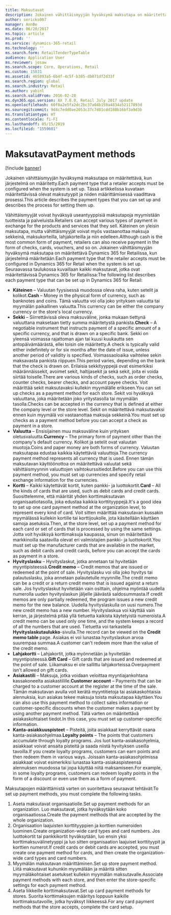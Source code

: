 ```yaml
---
title: Maksutavat
description: Jokainen vähittäismyyjän hyväksymä maksutapa on määritettävä, kun järjestelmä on määritetty. Tässä artikkelissa kuvataan määritettävissä olevat maksutyypit ja niiden määrittämisessä vaadittava prosessi.
author: sericks007
manager: AnnBe
ms.date: 06/20/2017
ms.topic: article
ms.prod: ''
ms.service: dynamics-365-retail
ms.technology: ''
ms.search.form: RetailTenderTypeTable
audience: Application User
ms.reviewer: josaw
ms.search.scope: Core, Operations, Retail
ms.custom: 15831
ms.assetid: 465893a5-6b4f-4c5f-b305-db071df2d33f
ms.search.region: global
ms.search.industry: Retail
ms.author: yabinl
ms.search.validFrom: 2016-02-28
ms.dyn365.ops.version: AX 7.0.0, Retail July 2017 update
ms.openlocfilehash: 60f0a2e5fa2dc2bc37a04b159a4834a52117893d
ms.sourcegitcommit: 9d4c7edd0ae2053c37c7d81cdd180b16bf3a9d3b
ms.translationtype: HT
ms.contentlocale: fi-FI
ms.lasthandoff: 05/15/2019
ms.locfileid: "1559601"
---
```

# <a name="payment-methods"></a><span data-ttu-id="b2def-104">Maksutavat</span><span class="sxs-lookup"><span data-stu-id="b2def-104">Payment methods</span></span>

[!include [banner](includes/banner.md)]

<span data-ttu-id="b2def-105">Jokainen vähittäismyyjän hyväksymä maksutapa on määritettävä, kun järjestelmä on määritetty.</span><span class="sxs-lookup"><span data-stu-id="b2def-105">Each payment type that a retailer accepts must be configured when the system is set up.</span></span> <span data-ttu-id="b2def-106">Tässä artikkelissa kuvataan määritettävissä olevat maksutyypit ja niiden määrittämisessä vaadittava prosessi.</span><span class="sxs-lookup"><span data-stu-id="b2def-106">This article describes the payment types that you can set up and describes the process for setting them up.</span></span>

<span data-ttu-id="b2def-107">Vähittäismyyjät voivat hyväksyä useantyyppisiä maksutapoja myymistään tuotteista ja palveluista.</span><span class="sxs-lookup"><span data-stu-id="b2def-107">Retailers can accept various types of payment in exchange for the products and services that they sell.</span></span> <span data-ttu-id="b2def-108">Käteinen on yleisin maksutapa, mutta vähittäismyyjät voivat myös vastaanottaa maksuja sekkeinä, maksukorteilla, lahjakorteilla ja niin edelleen.</span><span class="sxs-lookup"><span data-stu-id="b2def-108">Although cash is the most common form of payment, retailers can also receive payment in the form of checks, cards, vouchers, and so on.</span></span> <span data-ttu-id="b2def-109">Jokainen vähittäismyyjän hyväksymä maksutapa on määritettävä Dynamics 365 for Retailissa, kun järjestelmä määritetään.</span><span class="sxs-lookup"><span data-stu-id="b2def-109">Each payment type that the retailer accepts must be configured in Dynamics 365 for Retail when the system is set up.</span></span> <span data-ttu-id="b2def-110">Seuraavassa taulukossa kuvaillaan kaikki maksutavat, jotka ovat määritettävissä Dynamics 365 for Retailissa:</span><span class="sxs-lookup"><span data-stu-id="b2def-110">The following list describes each payment type that can be set up in Dynamics 365 for Retail:</span></span>

- <span data-ttu-id="b2def-111">**Käteinen** – Valuutan fyysisessä muodossa oleva raha, kuten setelit ja kolikot.</span><span class="sxs-lookup"><span data-stu-id="b2def-111">**Cash** – Money in the physical form of currency, such as banknotes and coins.</span></span> <span data-ttu-id="b2def-112">Tämä valuutta voi olla joko yrityksen valuutta tai myymälän paikallinen valuutta.</span><span class="sxs-lookup"><span data-stu-id="b2def-112">This currency can be either the company currency or the store's local currency.</span></span>
- <span data-ttu-id="b2def-113">**Sekki** – Siirrettävissä oleva maksuväline, jonka mukaan tiettynä valuuttana maksetaan tietty summa määritetystä pankista.</span><span class="sxs-lookup"><span data-stu-id="b2def-113">**Check** – A negotiable instrument that instructs payment of a specific amount of a specific currency, and that is drawn on a specific bank.</span></span> <span data-ttu-id="b2def-114">Sekki on yleensä voimassa rajattoman ajan tai kuusi kuukautta sen antopäivämäärästä, ellei toisin ole määritetty.</span><span class="sxs-lookup"><span data-stu-id="b2def-114">A check is typically valid either indefinitely or for six months after the date of issue, unless another period of validity is specified.</span></span> <span data-ttu-id="b2def-115">Voimassaoloaika vaihtelee sekin maksavasta pankista riippuen.</span><span class="sxs-lookup"><span data-stu-id="b2def-115">This period varies, depending on the bank that the check is drawn on.</span></span> <span data-ttu-id="b2def-116">Erilaisia sekkityyppejä ovat esimerkiksi määrännäissekit, avoimet sekit, haltijasekit ja sekä sekit, joita ei voida siirtää toiselle.</span><span class="sxs-lookup"><span data-stu-id="b2def-116">There are various kinds of checks, such as order checks, counter checks, bearer checks, and account payee checks.</span></span> <span data-ttu-id="b2def-117">Voit määrittää sekit maksutavaksi kullekin myymälälle erikseen.</span><span class="sxs-lookup"><span data-stu-id="b2def-117">You can set up checks as a payment method for each store.</span></span> <span data-ttu-id="b2def-118">Sekit voi hyväksyä valuuttana, joka määritetään joko yritystasolla tai myymälän tasolla.</span><span class="sxs-lookup"><span data-stu-id="b2def-118">Checks can be accepted in the currency that is defined at either the company level or the store level.</span></span> <span data-ttu-id="b2def-119">Sekit on määritettävä maksutavaksi ennen kuin myymälä voi vastaanottaa maksuja sekkeinä.</span><span class="sxs-lookup"><span data-stu-id="b2def-119">You must set up checks as a payment method before you can accept a check as payment in a store.</span></span>
- <span data-ttu-id="b2def-120">**Valuutta** – Ensisijainen muu maksuväline kuin yrityksen oletusvaluutta.</span><span class="sxs-lookup"><span data-stu-id="b2def-120">**Currency** – The primary form of payment other than the company's default currency.</span></span> <span data-ttu-id="b2def-121">Kolikot ja setelit ovat valuutan muotoja.</span><span class="sxs-lookup"><span data-stu-id="b2def-121">Coins and paper money are both forms of currency.</span></span> <span data-ttu-id="b2def-122">Valuutan maksutapaa edustaa kaikkia käytettäviä valuuttoja.</span><span class="sxs-lookup"><span data-stu-id="b2def-122">The currency payment method represents all currency that is used.</span></span> <span data-ttu-id="b2def-123">Ennen tämän maksutavan käyttöönottoa on määritettävä valuutat sekä vähittäismyynnin valuuttojen vaihtokurssitiedot.</span><span class="sxs-lookup"><span data-stu-id="b2def-123">Before you can use this payment method, you must set up currencies and specify retail exchange information for the currencies.</span></span>
- <span data-ttu-id="b2def-124">**Kortti** – Kaikki käytettävät kortit, kuten pankki- ja luottokortit.</span><span class="sxs-lookup"><span data-stu-id="b2def-124">**Card** – All the kinds of cards that are used, such as debit cards and credit cards.</span></span> <span data-ttu-id="b2def-125">Suosittelemme, että määrität yhden korttimaksutavan organisaatiotasolla, joka edustaa kaikkia korttityyppejä.</span><span class="sxs-lookup"><span data-stu-id="b2def-125">It's a good idea to set up one card payment method at the organization level, to represent every kind of card.</span></span> <span data-ttu-id="b2def-126">Voit sitten määrittää maksutavan kussakin myymälässä kullekin kortille tai korttijoukolle, jota käsitellään käyttäen samoja asetuksia.</span><span class="sxs-lookup"><span data-stu-id="b2def-126">Then, at the store level, set up a payment method for each card or set of cards that is processed by using the same settings.</span></span> <span data-ttu-id="b2def-127">Jotta voit hyväksyä korttimaksuja kaupassa, sinun on määritettävä markkinoilla saatavilla olevat eri valmistajien pankki- ja luottokortit.</span><span class="sxs-lookup"><span data-stu-id="b2def-127">You must set up the manufacturer cards that are available in the market, such as debit cards and credit cards, before you can accept the cards as payment in a store.</span></span>
- <span data-ttu-id="b2def-128">**Hyvityslasku** – Hyvityslaskut, jotka annetaan tai hyvitetään myyntipisteessä.</span><span class="sxs-lookup"><span data-stu-id="b2def-128">**Credit memo** – Credit memos that are issued or redeemed at the point of sale.</span></span> <span data-ttu-id="b2def-129">Hyvityslasku voi olla joko hyvitys tai palautuslasku, joka annetaan palautetulle myynnille.</span><span class="sxs-lookup"><span data-stu-id="b2def-129">The credit memo can be a credit or a return credit memo that is issued against a return sale.</span></span> <span data-ttu-id="b2def-130">Jos hyvityslaskut hyvitetään vain osittain, ohjelma myöntää uudella numerolla uuden hyvityslaskun jäljelle jäävästä saldosummasta.</span><span class="sxs-lookup"><span data-stu-id="b2def-130">If credit memos are only partially redeemed, the program issues a new credit memo for the new balance.</span></span> <span data-ttu-id="b2def-131">Uudella hyvityslaskulla on uusi numero.</span><span class="sxs-lookup"><span data-stu-id="b2def-131">The new credit memo has a new number.</span></span> <span data-ttu-id="b2def-132">Hyvityslaskua voi käyttää vain kerran, ja järjestelmä pitää yllä tietuetta kaikista käytetyistä numeroista.</span><span class="sxs-lookup"><span data-stu-id="b2def-132">A credit memo can be used only one time, and the system keeps a record of all the numbers that are used.</span></span> <span data-ttu-id="b2def-133">Tietuetta voi tarkastella **Hyvityslaskutaulukko**-sivulla.</span><span class="sxs-lookup"><span data-stu-id="b2def-133">The record can be viewed on the **Credit memo table** page.</span></span> <span data-ttu-id="b2def-134">Asiakas ei voi lunastaa hyvityslaskun arvoa suurempaa summaa.</span><span class="sxs-lookup"><span data-stu-id="b2def-134">A customer can't redeem more than the value of the credit memo.</span></span>
- <span data-ttu-id="b2def-135">**Lahjakortti** – Lahjakortit, jotka myönnetään ja hyvitetään myyntipisteessä.</span><span class="sxs-lookup"><span data-stu-id="b2def-135">**Gift Card** – Gift cards that are issued and redeemed at the point of sale.</span></span> <span data-ttu-id="b2def-136">Liikamaksu ei ole sallittu lahjakorteissa.</span><span class="sxs-lookup"><span data-stu-id="b2def-136">Overpayment isn't allowed on gift cards.</span></span>
- <span data-ttu-id="b2def-137">**Asiakastili** – Maksuja, jotka voidaan veloittaa myyntiajankohtana kassakoneelta asiakastilille.</span><span class="sxs-lookup"><span data-stu-id="b2def-137">**Customer account** – Payments that can be charged to a customer account at the register at the time of the sale.</span></span> <span data-ttu-id="b2def-138">Tämän maksutavan avulla voit kerätä myyntitietoja tai asiakaskohtaisia alennuksia, kun asiakas tekee maksuja toista maksutapaa käyttäen.</span><span class="sxs-lookup"><span data-stu-id="b2def-138">You can also use this payment method to collect sales information or customer-specific discounts when the customer makes a payment by using another payment method.</span></span> <span data-ttu-id="b2def-139">Tätä varten on määritettävä asiakaskohtaiset tiedot.</span><span class="sxs-lookup"><span data-stu-id="b2def-139">In this case, you must set up customer-specific information.</span></span>
- <span data-ttu-id="b2def-140">**Kanta-asiakkuuspisteet** – Pisteitä, joita asiakkaat kerryttävät osana kanta-asiakasohjelmaa.</span><span class="sxs-lookup"><span data-stu-id="b2def-140">**Loyalty points** – The points that customers accumulate through loyalty programs.</span></span> <span data-ttu-id="b2def-141">Jos luot kanta-asiakasohjelmia, asiakkaat voivat ansaita pisteitä ja saada niistä hyvityksen useilla tavoilla.</span><span class="sxs-lookup"><span data-stu-id="b2def-141">If you create loyalty programs, customers can earn points and then redeem them in various ways.</span></span> <span data-ttu-id="b2def-142">Joissain kanta-asiakasohjelmissa asiakkaat voivat esimerkiksi lunastaa kanta-asiakaspisteensä alennuksen muodossa tai jopa käyttää niitä maksamiseen.</span><span class="sxs-lookup"><span data-stu-id="b2def-142">For example, in some loyalty programs, customers can redeem loyalty points in the form of a discount or even use them as a form of payment.</span></span>

<span data-ttu-id="b2def-143">Maksutapojen määrittämistä varten on suoritettava seuraavat tehtävät:</span><span class="sxs-lookup"><span data-stu-id="b2def-143">To set up payment methods, you must complete the following tasks.</span></span>

1. <span data-ttu-id="b2def-144">Aseta maksutavat organisaatiolle.</span><span class="sxs-lookup"><span data-stu-id="b2def-144">Set up payment methods for an organization.</span></span> <span data-ttu-id="b2def-145">Luo maksutavat, jotka hyväksytään koko organisaatiossa.</span><span class="sxs-lookup"><span data-stu-id="b2def-145">Create the payment methods that are accepted by the whole organization.</span></span>
2. <span data-ttu-id="b2def-146">Organisaation laajuisten korttityyppien ja korttien numeroiden luominen.</span><span class="sxs-lookup"><span data-stu-id="b2def-146">Create organization-wide card types and card numbers.</span></span> <span data-ttu-id="b2def-147">Jos luottokortit tai pankkikortit hyväksytään, luo ensin yksi korttimaksuvälinetyyppi ja luo sitten organisaation laajuiset korttityypit ja korttien numerot.</span><span class="sxs-lookup"><span data-stu-id="b2def-147">If credit cards or debit cards are accepted, you must create one payment method for cards, and then create the organization-wide card types and card numbers.</span></span>
3. <span data-ttu-id="b2def-148">Myymälän maksutavan määrittäminen.</span><span class="sxs-lookup"><span data-stu-id="b2def-148">Set up store payment method.</span></span> <span data-ttu-id="b2def-149">Liitä maksutavat kuhunkin myymälään ja määritä sitten myymäläkohtaiset asetukset kullekin myymälän maksutavalle.</span><span class="sxs-lookup"><span data-stu-id="b2def-149">Associate payment methods with each store, and then enter the store-specific settings for each payment method.</span></span>
4. <span data-ttu-id="b2def-150">Aseta liikkeille korttimaksutavat.</span><span class="sxs-lookup"><span data-stu-id="b2def-150">Set up card payment methods for stores.</span></span> <span data-ttu-id="b2def-151">Suorita korttimaksujen määritys loppuun kaikille korttimaksutavoille, jotka hyväksyt liikkeessä.</span><span class="sxs-lookup"><span data-stu-id="b2def-151">For any card payment methods that the store accepts, complete the card setup.</span></span>
